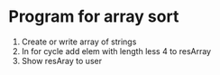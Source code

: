 # Program for array sort

1. Create or write array of strings
2. In for cycle add elem with length less 4 to resArray
3. Show resAray to user